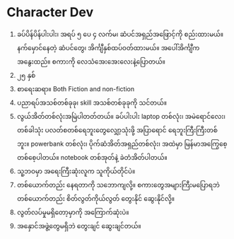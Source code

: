 # Character Dev

1. ခပ်ပိန်ပိန်ပါးပါး၊ အရပ် ၅ ပေ ၄ လက်မ၊ ဆံပင်အရှည်အဖြောင့်ကို စည်းထားမယ်။ နက်မှောင်နေတဲ့ ဆံပင်တွေ၊ အိင်္ကျီနှစ်ထပ်ဝတ်ထားမယ်။ အပေါ်အိင်္ကျီက အနွေးထည်။ စကားကို လေသံအေးအေးလေးနဲ့ပြောတယ်။ 
2. ၂၅ နှစ်
3. စာရေးဆရာ။ Both Fiction and non-fiction
4. ပညာရပ်အသစ်တစ်ခုခု၊ skill အသစ်တစ်ခုခုကို သင်တယ်။
5. လွယ်အိတ်တစ်လုံးအမြဲပါတတ်တယ်။ ခပ်ပါးပါး laptop တစ်လုံး၊ အမဲရောင်လေး၊ တစ်ခါသုံး ပလတ်စတစ်ရေဘူးတွေလျှော့သုံးဖို့ အပြာရောင် ရေဘူးကြီးကြီးတစ်ဘူး။ powerbank တစ်လုံး၊ ပိုက်ဆံအိတ်အရှည်တစ်လုံး၊ အထဲမှာ မြန်မာအကြွေစေ့တစ်စေ့ပါတယ်။ notebook တစ်အုတ်နဲ့ ခဲတံအိတ်ပါတယ်။ 
6. သူ့ဘဝမှာ အရေးကြီးဆုံးလူက သူကိုယ်တိုင်ပဲ။
7. တစ်ယောက်တည်း နေရတာကို သဘောကျလို့။ စကားတွေအများကြီးမပြောရဘဲ တစ်ယောက်တည်း စိတ်လွတ်ကိုယ်လွတ် တွေးနိုင် ဆွေးနိုင်လို့။
8. လွတ်လပ်မှုမရှိတော့မှာကို အကြောက်ဆုံးပဲ။
9. အနှောင်အဖွဲ့တွေမရှိဘဲ တွေးချင် ဆွေးချင်တယ်။